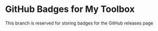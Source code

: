 # GitHub Badges for My Toolbox

This branch is reserved for storing badges for the GitHub releases page
